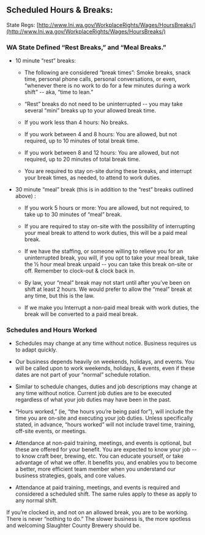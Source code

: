 
## Scheduled Hours & Breaks:
State Regs:
[http://www.lni.wa.gov/WorkplaceRights/Wages/HoursBreaks/](http://www.lni.wa.gov/WorkplaceRights/Wages/HoursBreaks/)  

### WA State Defined “Rest Breaks,” and “Meal Breaks.”

- 10 minute “rest” breaks:

    - The following are considered “break times”:  Smoke breaks,
    snack time, personal phone calls, personal conversations, or even,
    “whenever there is no work to do for a few minutes during a work
    shift” -- aka, “time to lean.”

    - “Rest” breaks do not need to be uninterrupted -- you may take
    several “mini” breaks up to your allowed break time.

    - If you work less than 4 hours:  No breaks.

    - If you work between 4 and 8 hours:  You are allowed, but not
    required, up to 10 minutes of total break time.

    - If you work between 8 and 12 hours:  You are allowed, but not
    required, up to 20 minutes of total break time.

    - You are required to stay on-site during these breaks, and interrupt
    your break times, as needed, to attend to work duties.

- 30 minute “meal” break (this is in addition to the “rest”
breaks outlined above) :

    - If you work 5 hours or more:  You are allowed, but not required,
    to take up to 30 minutes of “meal” break.

    - If you are required to stay on-site with the possibility of
    interrupting your meal break to attend to work duties, this will be
    a paid meal break.

    - If we have the staffing, or someone willing to relieve you for an
    uninterrupted break, you will, if you opt to take your meal break,
    take the ½ hour meal break unpaid -- you can take this break on-site
    or off.  Remember to clock-out & clock back in.

    - By law, your “meal” break may not start until after you’ve
    been on shift at least 2 hours.  We would prefer to allow the
    “meal” break at any time, but this is the law.

    - If we make you Interrupt a non-paid meal break with work duties,
    the break will be converted to a paid meal break.

### Schedules and Hours Worked

- Schedules may change at any time without notice.  Business requires
us to adapt quickly.

- Our business depends heavily on weekends, holidays, and events.
You will be called upon to work weekends, holidays, & events, even if
these dates are not part of your “normal” schedule rotation.

- Similar to schedule changes, duties and job descriptions may change
at any time without notice.  Current job duties are to be executed
regardless of what your job duties may have been in the past.

- “Hours worked,” (ie, “the hours you’re being paid for”),
will include the time you are on-site and executing your job duties.
Unless specifically stated, in advance, “hours worked” will not
include travel time, training, off-site events, or meetings.

- Attendance at non-paid training, meetings, and events is optional,
but these are offered for your benefit.  You are expected to know your
job -- to know craft beer, brewing, etc.  You can educate yourself,
or take advantage of what we offer.  It benefits you, and enables you
to become a better, more efficient team member when you understand our
business strategies, goals, and core values.

- Attendance at paid training, meetings, and events is required and
considered a scheduled shift.  The same rules apply to these as apply
to any normal shift.

If you’re clocked in, and not on an allowed break, you are to be
working.  There is never “nothing to do.”  The slower business is,
the more spotless and welcoming Slaughter County Brewery should be.
